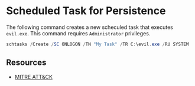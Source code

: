 # Scheduled Task for Persistence

The following command creates a new scheculed task that executes `evil.exe`. This command requires `Administrator` privileges.

```powershell
schtasks /Create /SC ONLOGON /TN "My Task" /TR C:\evil.exe /RU SYSTEM
```

## Resources

- [MITRE ATT&CK](https://attack.mitre.org/techniques/T1053/005/)